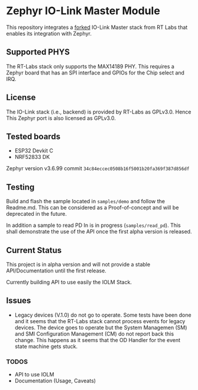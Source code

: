# Zephyr IO-Link Master Module

This repository integrates a [forked](https://github.com/vChavezB/i-link/tree/zephyr) IO-Link Master stack from RT Labs that enables its integration with Zephyr.

## Supported PHYS

The RT-Labs stack only supports the MAX14189 PHY. This requires a Zephyr board that has an SPI interface and GPIOs for the Chip select and IRQ.

## License

The IO-Link stack (i.e., backend) is provided by RT-Labs as GPLv3.0. Hence This Zephyr port
is also licensed as GPLv3.0.

## Tested boards

- ESP32 Devkit C
- NRF52833 DK

Zephyr version v3.6.99 commit `34c84eccec0508b16f5001b20fa369f387d856df`

## Testing

Build and flash the sample located in `samples/demo` and follow the Readme.md. This 
can be considered as a Proof-of-concept and will be deprecated in the future.

In addition a sample to read PD In is in progress (`samples/read_pd`). This shall
demonstrate the use of the API once the first alpha version is released.

## Current Status

This project is in alpha version and will not provide a stable API/Documentation until the first release.

Currently building API to use easily the IOLM Stack.

## Issues

- Legacy devices (V.1.0) do not go to operate. Some tests have been done and it seems
that the RT-Labs stack cannot process events for legacy devices. The device goes to operate
but the System Managemen (SM) and SMI Configuration Management (CM) do not report back this change.
This happens as it seems that the OD Handler for the event state machine gets stuck.


### TODOS

- API to use IOLM
- Documentation (Usage, Caveats)




